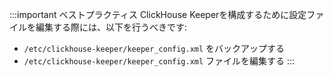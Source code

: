 :::important ベストプラクティス
ClickHouse Keeperを構成するために設定ファイルを編集する際には、以下を行うべきです:
- `/etc/clickhouse-keeper/keeper_config.xml` をバックアップする
- `/etc/clickhouse-keeper/keeper_config.xml` ファイルを編集する
:::
